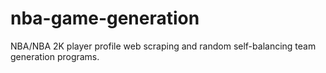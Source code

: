 # nba-game-generation
NBA/NBA 2K player profile web scraping and random self-balancing team generation programs.
